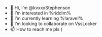 - 👋 Hi, I’m @kvxxxStephenson
- 👀 I’m interested in %riddim%
- 🌱 I’m currently learning %!arave!%
- 💞️ I’m looking to collaborate on VssLocker
- 📫 How to reach me pls (

<!---
kvxxxStephenson/kvxxxStephenson is a ✨ special ✨ repository because its `README.md` (this file) appears on your GitHub profile.
You can click the Preview link to take a look at your changes.
--->
